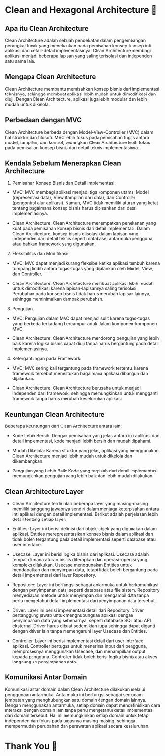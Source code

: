 # Clean and Hexagonal Architecture :rocket:

## Apa itu Clean Architecture

Clean Architecture adalah sebuah pendekatan dalam pengembangan perangkat lunak yang menekankan pada pemisahan konsep-konsep inti aplikasi dari detail-detail implementasinya. Clean Architecture membagi aplikasi menjadi beberapa lapisan yang saling terisolasi dan independen satu sama lain.

## Mengapa Clean Architecture

Clean Architecture membantu memisahkan konsep bisnis dari implementasi teknisnya, sehingga membuat aplikasi lebih mudah untuk dimodifikasi dan diuji. Dengan Clean Architecture, aplikasi juga lebih modular dan lebih mudah untuk dikelola.

## Perbedaan dengan MVC

Clean Architecture berbeda dengan Model-View-Controller (MVC) dalam hal struktur dan filosofi. MVC lebih fokus pada pemisahan tugas antara model, tampilan, dan kontrol, sedangkan Clean Architecture lebih fokus pada pemisahan konsep bisnis dari detail teknis implementasinya.

## Kendala Sebelum Menerapkan Clean Architecture

1. Pemisahan Konsep Bisnis dan Detail Implementasi:

- MVC: MVC membagi aplikasi menjadi tiga komponen utama: Model (representasi data), View (tampilan dari data), dan Controller (pengontrol alur aplikasi). Namun, MVC tidak memiliki aturan yang ketat tentang bagaimana konsep bisnis harus dipisahkan dari detail implementasinya.

- Clean Architecture: Clean Architecture menempatkan penekanan yang kuat pada pemisahan konsep bisnis dari detail implementasi. Dalam Clean Architecture, konsep bisnis diisolasi dalam lapisan yang independen dari detail teknis seperti database, antarmuka pengguna, atau bahkan framework yang digunakan.

2. Fleksibilitas dan Modifikasi:

- MVC: MVC dapat menjadi kurang fleksibel ketika aplikasi tumbuh karena tumpang tindih antara tugas-tugas yang dijalankan oleh Model, View, dan Controller.

- Clean Architecture: Clean Architecture membuat aplikasi lebih mudah untuk dimodifikasi karena lapisan-lapisannya saling terisolasi. Perubahan pada konsep bisnis tidak harus merubah lapisan lainnya, sehingga meminimalkan dampak perubahan.

3. Pengujian:

- MVC: Pengujian dalam MVC dapat menjadi sulit karena tugas-tugas yang berbeda terkadang bercampur aduk dalam komponen-komponen MVC.

- Clean Architecture: Clean Architecture mendorong pengujian yang lebih baik karena logika bisnis dapat diuji tanpa harus bergantung pada detail implementasinya.

4. Ketergantungan pada Framework:

- MVC: MVC sering kali tergantung pada framework tertentu, karena framework tersebut menentukan bagaimana aplikasi dibangun dan dijalankan.

- Clean Architecture: Clean Architecture berusaha untuk menjadi independen dari framework, sehingga memungkinkan untuk mengganti framework tanpa harus merubah keseluruhan aplikasi

## Keuntungan Clean Architecture

Beberapa keuntungan dari Clean Architecture antara lain:

- Kode Lebih Bersih: Dengan pemisahan yang jelas antara inti aplikasi dan detail implementasi, kode menjadi lebih bersih dan mudah dipahami.

- Mudah Dikelola: Karena struktur yang jelas,
  aplikasi yang menggunakan Clean Architecture menjadi lebih mudah untuk dikelola dan dikembangkan.

- Pengujian yang Lebih Baik: Kode yang terpisah dari detail implementasi memungkinkan pengujian yang lebih baik dan lebih mudah dilakukan.

## Clean Architecture Layer

- Clean Architecture terdiri dari beberapa layer yang masing-masing memiliki tanggung jawabnya sendiri dalam menjaga keterpisahan antara inti aplikasi dengan detail implementasi. Berikut adalah penjelasan lebih detail tentang setiap layer:

- Entities: Layer ini berisi definisi dari objek-objek yang digunakan dalam aplikasi. Entities merepresentasikan konsep bisnis dalam aplikasi dan tidak boleh tergantung pada detail implementasi seperti database atau user interface.

- Usecase: Layer ini berisi logika bisnis dari aplikasi. Usecase adalah tempat di mana aturan bisnis diterapkan dan operasi-operasi yang kompleks dilakukan. Usecase menggunakan Entities untuk mendapatkan dan menyimpan data, tetapi tidak boleh bergantung pada detail implementasi dari layer Repository.

- Repository: Layer ini berfungsi sebagai antarmuka untuk berkomunikasi dengan penyimpanan data, seperti database atau file sistem. Repository menyediakan metode untuk menyimpan dan mengambil data tanpa perlu mengetahui detail implementasi dari penyimpanan data tersebut.

- Driver: Layer ini berisi implementasi detail dari Repository. Driver bertanggung jawab untuk menghubungkan aplikasi dengan penyimpanan data yang sebenarnya, seperti database SQL atau API eksternal. Driver harus dibuat sedemikian rupa sehingga dapat diganti dengan driver lain tanpa memengaruhi layer Usecase dan Entities.

- Controller: Layer ini berisi implementasi detail dari user interface aplikasi. Controller bertugas untuk menerima input dari pengguna, memprosesnya menggunakan Usecase, dan menampilkan output kepada pengguna. Controller tidak boleh berisi logika bisnis atau akses langsung ke penyimpanan data.

## Komunikasi Antar Domain

Komunikasi antar domain dalam Clean Architecture dilakukan melalui penggunaan antarmuka. Antarmuka ini berfungsi sebagai semacam jembatan yang menghubungkan satu domain dengan domain lainnya. Dengan menggunakan antarmuka, setiap domain dapat mendefinisikan cara interaksi dengan domain lain tanpa perlu mengetahui detail implementasi dari domain tersebut. Hal ini memungkinkan setiap domain untuk tetap independen dan fokus pada tugasnya masing-masing, sehingga mempermudah perubahan dan perawatan aplikasi secara keseluruhan.

# Thank You :star2:
